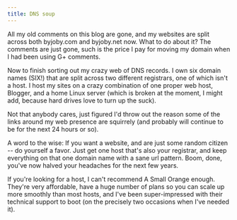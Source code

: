 ```yaml
---
title: DNS soup
---
```


All my old comments on this blog are gone, and my websites are split across both byjoby.com and byjoby.net now. What to do about it? The comments are just gone, such is the price I pay for moving my domain when I had been using G+ comments.

Now to finish sorting out my crazy web of DNS records. I own six domain names (SIX!) that are split across two different registrars, one of which isn't a host. I host my sites on a crazy combination of one proper web host, Blogger, and a home Linux server (which is broken at the moment, I might add, because hard drives love to turn up the suck).

Not that anybody cares, just figured I'd throw out the reason some of the links around my web presence are squirrely (and probably will continue to be for the next 24 hours or so).

A word to the wise: If you want a website, and are just some random citizen -- do yourself a favor. Just get one host that's also your registrar, and keep everything on that one domain name with a sane url pattern. Boom, done, you've now halved your headaches for the next few years.

If you're looking for a host, I can't recommend A Small Orange enough. They're very affordable, have a huge number of plans so you can scale up more smoothly than most hosts, and I've been super-impressed with their technical support to boot (on the precisely two occasions when I've needed it).